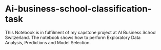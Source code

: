 # Ai-business-school-classification-task
This Notebook is in fulfilment of my capstone project at AI Business School Switzerland.
The notebook shows how to perform Exploratory Data Analysis, Predictions and Model Selection.
